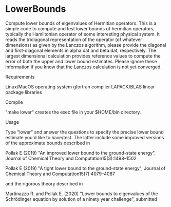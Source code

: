 # LowerBounds

Compute lower bounds of eigenvalues of Hermitian operators.
This is a simple code to compute and test lower bounds of hermitian operators,
typically the Hamiltonian operator of some interesting physical system.
It reads the tridiagonal representation of the operator (of whatever dimensions) 
as given by the Lanczos algorithm, please provide the diagonal and first-diagonal elements 
in alpha.dat and beta.dat, respectively. 
The largest dimensional calculation provides reference values to compute the error 
of both the upper and lower bound estimates. Please ignore these information if you know that 
the Lanczos calculation is not yet converged.

Requirements 

Linux/MacOS operating system
gfortran    compiler
LAPACK/BLAS linear package libraries

Compile

"make lower" creates the exec file in your $HOME/bin directory.

Usage

Type "lower" and answer the questions to specify the precise lower bound estimate you'd like to have/test.
The latter include some improved versions of the approximate bounds described in 

Pollak E (2019) "An improved lower bound to the ground-state energy", Journal of Chemical Theory and Computation15(3):1498–1502 

Pollak E (2019) "A tight lower bound to the ground-state energy", Journal of Chemical Theory and Computation15(7):4079–4087

and the rigorous theory described in

Martinazzo R. and Pollak E. (2020) "Lower bounds to eigenvalues of the Schrödinger equation by solution of a ninety year challenge", submitted
